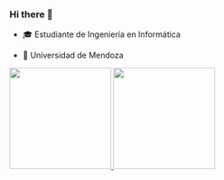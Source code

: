 ### Hi there 👋
- :mortar_board: Estudiante de Ingeniería en Informática

- :school: Universidad de Mendoza

<div>
  <a href="https://beacons.ai/augustokark">
    <img height="180em" src="https://github-readme-stats.vercel.app/api?username=augustokark&show_icons=true&theme=transparent&count_private=true)"/>
    <img height="180em" src="https://github-readme-stats.vercel.app/api/top-langs/?username=augustokark&layout=compact&theme=transparent"/> 
</div>
